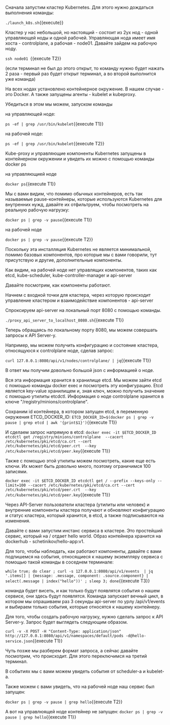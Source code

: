 Сначала запустим кластер Kubernetes. Для этого нужно дождаться выполнения команды:

`./launch_k8s.sh`{{execute}}

Кластер у нас небольшой, но настоящий - состоит из 2ух нод - одной управляющей ноды и одной рабочей. Управляющая нода имеет имя хоста - controlplane, а рабочая - node01. Давайте зайдем на рабочую ноду. 

`ssh node01 `{{execute T2}}

(если терминал не был до этого открыт, то команду нужно будет нажать 2 раза - первый раз будет открыт терминал, а во второй выполнится уже команда)
 
На всех нодах установлено контейнерное окружение. B нашем случае - это Docker. А также запущены агенты - kubelet и kubeproxy. 

Убедиться в этом мы можем, запуском команды 

на управляющей ноде:

`ps -ef | grep /usr/bin/kubelet`{{execute T1}}

на рабочей ноде:

`ps -ef | grep /usr/bin/kubelet`{{execute T2}}

Kube-proxy и управляющие компоненты Kubernetes запущены в контейнерном окружении и увидеть их можно с помощью команды docker ps 

на управляющией ноде

`docker ps`{{execute T1}}

Мы с вами видим, что помимо обычных контейнеров, есть так называемые pause-контейнеры, которые используются Kubernetes для внутренних нужд, давайте их отфильтруем, чтобы посмотреть на реальную рабочую нагрузку:

`docker ps | grep -v pause`{{execute T1}}

на рабочей ноде

`docker ps | grep -v pause`{{execute T2}}

Поскольку эта инсталляция Kubernetes не является минимальной, помимо базовых компонентов, про которые мы с вами говорили, тут присутствую и другие, дополнительные компоненты. 

Как видим, на рабочей ноде нет управлящих компонентов, таких как etcd, kube-scheduler, kube-controller-manager и api-server 

Давайте посмотрим, как компоненты работают. 

Начнем с входной точки для кластера, через которую происходит управление кластером и взаимодействие компонентов - api-server

Спроксируем api-server на локальный порт 8080 с помощью команды.

`./proxy_api_server_to_localhost_8080.sh`{{execute T1}}

Теперь обращаясь по локальному порту 8080, мы можем совершать запросы к API Server-у.

Например, мы можем получить конфигурацию и состояние кластера, относящуюся к controlplane ноде, сделав запрос:

`curl 127.0.0.1:8080/api/v1/nodes/controlplane/ | jq`{{execute T1}}

В ответ мы получим довольно большой json с информацией о ноде.

Вся эта информация хранится в хранилище etcd. Мы можем зайти etcd c помощью команды docker exec и посмотреть эту конфигурацию. Etcd является key-value хранилищем и, зная ключ, можно получить значение с помощью утилиты etcdctl. Информация о ноде controlplane хранится в ключе "/registry/minions/controlplane". 

Сохраним id контейнера, в котором запущен etcd, в переменную окружения ETCD_DOCKER_ID:
`ETCD_DOCKER_ID=$(docker ps | grep -v pause | grep etcd | awk '{print$1}')`{{execute T1}}

И сделаем запрос напрямую в etcd:
`docker exec -it $ETCD_DOCKER_ID etcdctl get /registry/minions/controlplane  --cacert /etc/kubernetes/pki/etcd/ca.crt --cert /etc/kubernetes/pki/etcd/peer.crt  --key /etc/kubernetes/pki/etcd/peer.key`{{execute T1}}


Также с помощью этой утилиты можем посмотреть, какие еще есть ключи. Их может быть довольно много, поэтому ограничимся 100 записями.

`docker exec -it $ETCD_DOCKER_ID etcdctl get / --prefix --keys-only --limit=100 --cacert /etc/kubernetes/pki/etcd/ca.crt --cert /etc/kubernetes/pki/etcd/peer.crt  --key /etc/kubernetes/pki/etcd/peer.key`{{execute T1}}

Через API-Server пользователи кластера (утилиты или человек) и внутренние компоненты кластера получают и обновляют конфигурацию и статус кластера, который хранится, в etcd, а также подписываются на изменения. 

Давайте с вами запустим инстанс сервиса в кластере. Это простейший сервис, который на / отдает hello world. Образ контейнера хранится на dockerhub - schetinikov/hello-app:v1.

Для того, чтобы наблюдать, как работают компоненты, давайте с вами подпишемся на события, относящиеся к нашему экземпляру сервиса с помощью такой команды в соседнем терминале:

`while true; do clear ; curl -s 127.0.0.1:8080/api/v1/events  | jq '.items[] | {message: .message, component: .source.component} | select(.message | index("hello"))' ; sleep 3; done`{{execute T3}}

команда будет висеть, и как только будут появлятся события о нашем сервисе, они здесь будут появлятся. Команда запускает вечный цикл, в котором мы опрашиваем раз 3 секунды api-server по урлу /api/v1/events и выбираем только события, которые относятся к нашему контейнеру. 

Для того, чтобы создать рабочую нагрузку, нужно сделать запрос к API Server-у.
Запрос будет выглядеть следующим образом.

`curl -v -X POST -H "Content-Type: application/json" http://127.0.0.1:8080/api/v1/namespaces/default/pods -d@hello-service.json`{{execute T1}}

Чуть позже мы разберем формат запроса, а сейчас давайте посмотрим, что происходит. Для этого переключимся на третий терминал. 

В событиях мы с вами можем увидеть события от scheduler-а и kubelet-a. 

Также можем с вами увидеть, что на рабочей ноде наш сервис был запущен:

`docker ps | grep -v pause | grep hello`{{execute T2}}

А вот на управлюящей ноде контейнер не запущен:
`docker ps | grep -v pause | grep hello`{{execute T1}}
